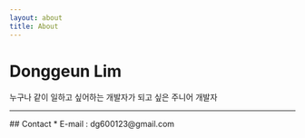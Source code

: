 ```yaml
---
layout: about
title: About
---
```

# Donggeun Lim
누구나 같이 일하고 싶어하는 개발자가 되고 싶은 주니어 개발자
<hr>
## Contact
* E-mail : dg600123@gmail.com

